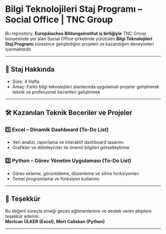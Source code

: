 # Bilgi Teknolojileri Staj Programı – Social Office | TNC Group

Bu repository, **Europäisches Bildungsinstitut iş birliğiyle** TNC Group bünyesinde yer alan Social Office şirketinde yürütülen **Bilgi Teknolojileri Staj Programı** süresince geliştirdiğim projeleri ve kazandığım deneyimleri içermektedir.  

---

## 🌟 Staj Hakkında
- Süre: 4 Hafta  
- Amaç: Farklı bilgi teknolojileri alanlarında uygulamalı projeler geliştirerek teknik ve profesyonel becerileri geliştirmek  

---

## 🛠️ Kazanılan Teknik Beceriler ve Projeler

### 1️⃣ Excel – Dinamik Dashboard (To-Do List)
- Veri analizi, raporlama ve interaktif dashboard tasarımı  
- Grafikler ve dilimleyiciler ile önemli bilgileri görselleştirme  

### 2️⃣ Python – Görev Yönetim Uygulaması (To-Do List)
- Görev ekleme, görüntüleme, düzenleme ve silme fonksiyonları  
- Temel programlama ve fonksiyon kullanımı  

---

## 🙏 Teşekkür
Bu değerli süreçte emeği geçen eğitmenlerime ve destek veren ekiplere teşekkür ederim:  
**Mertcan ÜLKER (Excel), Mert Caliskan (Python)**

---
